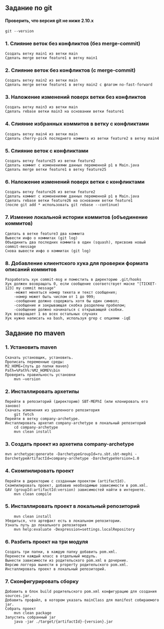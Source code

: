 ﻿## Задание по git 

#### Проверить, что версия git не ниже 2.10.x
```
git --version
```

### 1. Слияние веток без конфликтов (без merge-commit)
```
Создать ветку main1 из ветки main
Сделать merge ветки feature1 в ветку main1
```

### 2. Слияние веток без конфликтов (с merge-commit)
```
Создать ветку main2 из ветки main
Сделать merge ветки feature1 в ветку main2 с флагом no-fast-forward
```

### 3. Наложение изменений поверх ветки без конфликтов
```
Создать ветку main3 из ветки main
Сделать rebase ветки main3 на основании ветки feature1
```

### 4. Слияние избранных коммитов в ветку c конфликтами
```
Создать ветку main4 из ветки main
Сделать cherry-pick последнего коммита из ветки feature2 в ветку main4
```

### 5. Слияние веток с конфликтами
```
Создать ветку feature25 из ветки feature2
Сделать коммит с изменениями данных переменной p1 в Main.java
Сделать merge ветки feature1 в ветку feature25
```

### 6. Наложение изменений поверх ветки с конфликтами
```
Создать ветку feature26 из ветки feature2
Сделать коммит с изменениями данных переменной p1 в Main.java
Сделать rebase ветки feature26 на основании ветки feature1
(после git add * использовать git rebase --continue)
```

### 7. Измение локальной истории коммитов (объединение коммитов)
```Cоздать ветку feature3
Cделать в ветке feature3 два коммита
Вывести инфо о коммитах (git log)
Объединить два последних коммита в один (squash), присвоив новый commit-message 
Снова вывести инфо о коммитах (git log)
```

### 8. Добавление клиентского хука для проверки формата описаний коммитов
```
Разработать хук commit-msg и поместить в директорию .git/hooks
Хук должен возвращать 0, если сообщение соответствует маске "[TICKET-123] my commit message" 
	-может меняться номер тикета и текст сообщения; 
	-номер может быть числом от 1 до 999; 
	-сообщение должно содержать хотя бы один символ; 
	-сообщение и закрывающая скобка разделены пробелом;
	-сообщение должно начинаться с открывающей скобки.
Хук возвращает 1 во всех остальных случаях
Хук нужно написать на bash, используя grep с опциями -iqE
```

## Задание по maven

### 1. Установить maven 
```
Скачать установщик, установить. 
Прописать переменные среды: 
M2_HOME={путь до папки maven}
Path=%Path%:%M2_HOME%\bin
Проверить правильность установки
	mvn —version
```

### 2. Инсталлировать архетипы
```
Перейти в репозиторий (директорию) SBT-MEPhI (или клонировать его заново)
Скачать изменения из удаленного репозитория
	git fetch
Перейти в ветку company-archetype. 
Инсталлировать архетип company-archetype в локальный репозиторий 
	cd company-archetype
	mvn clean install 
```

### 3. Создать проект из архетипа company-archetype
``` mvn archetype:generate -DarchetypeGroupId=ru.sbt.sbt-mephi -DarchetypeArtifactId=company-archetype -DarchetypeVersion=1.0 ```

### 4. Скомпилировать проект
```
Перейти в директорию с созданным проектом (artifactId).
Скомпилировать проект, добавив необходимые зависимости в pom.xml.
GAV (groupId:artifactId:version) зависимостей найти в интернете. 
	mvn clean compile 
```

### 5. Инсталлировать проект в локальный репозиторий 
``` 
	mvn clean install
Убедиться, что артефакт есть в локальном репозитории. 
Узнать путь до локального репозитория
	mvn help:evaluate -Dexpression=settings.localRepository
```

### 6. Разбить проект на три модуля
```
Создать три папки, в каждую папку добавить pom.xml. 
Перенести каждый класс в отдельный модуль. 
Вынести зависимости из родительского pom.xml в дочерние. 
Версию логгера вынести в property родительского pom.xml. 
Инсталлировать проект в локальный репозиторий. 
```

### 7. Сконфигурировать сборку 
```
Добавить в блок build родительского pom.xml конфигурацию для создания sources.jar. 
Добавить профайл, в котором указать mainClass для manifest собираемого jar. 
Собрать проект
	mvn clean package
Запустить собранный jar
	java -jar ./target/{artifactId}-{version}.jar 
```

